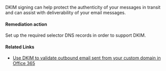 DKIM signing can help protect the authenticity of your messages in transit and can assist with deliverability of your email messages.

#### Remediation action
Set up the required selector DNS records in order to support DKIM.

#### Related Links

* [Use DKIM to validate outbound email sent from your custom domain in Office 365](https://aka.ms/orca-dkim-docs-1)
